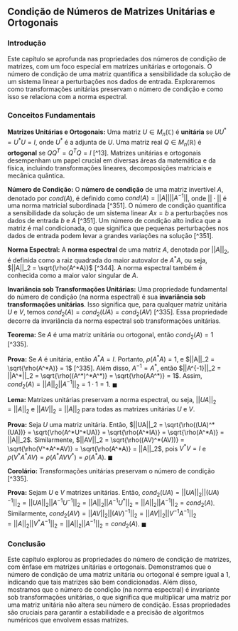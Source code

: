 ## Condição de Números de Matrizes Unitárias e Ortogonais

### Introdução
Este capítulo se aprofunda nas propriedades dos números de condição de matrizes, com um foco especial em matrizes unitárias e ortogonais. O número de condição de uma matriz quantifica a sensibilidade da solução de um sistema linear a perturbações nos dados de entrada. Exploraremos como transformações unitárias preservam o número de condição e como isso se relaciona com a norma espectral.

### Conceitos Fundamentais
**Matrizes Unitárias e Ortogonais:** Uma matriz $U \in M_n(\mathbb{C})$ é **unitária** se $UU^* = U^*U = I$, onde $U^*$ é a adjunta de $U$. Uma matriz real $Q \in M_n(\mathbb{R})$ é **ortogonal** se $QQ^T = Q^TQ = I$ [^13]. Matrizes unitárias e ortogonais desempenham um papel crucial em diversas áreas da matemática e da física, incluindo transformações lineares, decomposições matriciais e mecânica quântica.

**Número de Condição:** O **número de condição** de uma matriz invertível $A$, denotado por $cond(A)$, é definido como $cond(A) = ||A|| ||A^{-1}||$, onde $||\cdot||$ é uma norma matricial subordinada [^351]. O número de condição quantifica a sensibilidade da solução de um sistema linear $Ax = b$ a perturbações nos dados de entrada $b$ e $A$ [^351]. Um número de condição alto indica que a matriz é mal condicionada, o que significa que pequenas perturbações nos dados de entrada podem levar a grandes variações na solução [^351].

**Norma Espectral:** A **norma espectral** de uma matriz $A$, denotada por $||A||_2$, é definida como a raiz quadrada do maior autovalor de $A^*A$, ou seja, $||A||_2 = \sqrt{\rho(A^*A)}$ [^344]. A norma espectral também é conhecida como a maior valor singular de $A$.

**Invariância sob Transformações Unitárias:** Uma propriedade fundamental do número de condição (na norma espectral) é sua **invariância sob transformações unitárias**. Isso significa que, para qualquer matriz unitária $U$ e $V$, temos $cond_2(A) = cond_2(UA) = cond_2(AV)$ [^335]. Essa propriedade decorre da invariância da norma espectral sob transformações unitárias.

**Teorema:** Se $A$ é uma matriz unitária ou ortogonal, então $cond_2(A) = 1$ [^335].

**Prova:**
Se $A$ é unitária, então $A^*A = I$. Portanto, $\rho(A^*A) = 1$, e $||A||_2 = \sqrt{\rho(A^*A)} = 1$ [^335]. Além disso, $A^{-1} = A^*$, então $||A^{-1}||_2 = ||A^*||_2 = \sqrt{\rho((A^*)^*A^*)} = \sqrt{\rho(AA^*)} = 1$. Assim, $cond_2(A) = ||A||_2 ||A^{-1}||_2 = 1 \cdot 1 = 1$. $\blacksquare$

**Lema:** Matrizes unitárias preservam a norma espectral, ou seja, $||UA||_2 = ||A||_2$ e $||AV||_2 = ||A||_2$ para todas as matrizes unitárias $U$ e $V$.

**Prova:**
Seja $U$ uma matriz unitária. Então, $||UA||_2 = \sqrt{\rho((UA)^*(UA))} = \sqrt{\rho(A^*U^*UA)} = \sqrt{\rho(A^*IA)} = \sqrt{\rho(A^*A)} = ||A||_2$. Similarmente, $||AV||_2 = \sqrt{\rho((AV)^*(AV))} = \sqrt{\rho(V^*A^*AV)} = \sqrt{\rho(A^*A)} = ||A||_2$, pois $V^*V = I$ e $\rho(V^*A^*AV) = \rho(A^*AVV^*) = \rho(A^*A)$. $\blacksquare$

**Corolário:** Transformações unitárias preservam o número de condição [^335].

**Prova:**
Sejam $U$ e $V$ matrizes unitárias. Então, $cond_2(UA) = ||UA||_2 ||(UA)^{-1}||_2 = ||UA||_2 ||A^{-1}U^{-1}||_2 = ||A||_2 ||A^{-1}U^*||_2 = ||A||_2 ||A^{-1}||_2 = cond_2(A)$. Similarmente, $cond_2(AV) = ||AV||_2 ||(AV)^{-1}||_2 = ||AV||_2 ||V^{-1}A^{-1}||_2 = ||A||_2 ||V^*A^{-1}||_2 = ||A||_2 ||A^{-1}||_2 = cond_2(A)$. $\blacksquare$

### Conclusão
Este capítulo explorou as propriedades do número de condição de matrizes, com ênfase em matrizes unitárias e ortogonais. Demonstramos que o número de condição de uma matriz unitária ou ortogonal é sempre igual a 1, indicando que tais matrizes são bem condicionadas. Além disso, mostramos que o número de condição (na norma espectral) é invariante sob transformações unitárias, o que significa que multiplicar uma matriz por uma matriz unitária não altera seu número de condição. Essas propriedades são cruciais para garantir a estabilidade e a precisão de algoritmos numéricos que envolvem essas matrizes. <!-- END -->